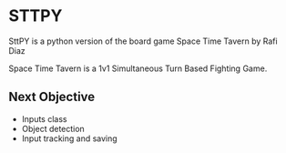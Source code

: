 # STTPY

SttPY is a python version of the board game Space Time Tavern by Rafi Diaz

Space Time Tavern is a 1v1 Simultaneous Turn Based Fighting Game.

## Next Objective

- Inputs class
- Object detection
- Input tracking and saving

